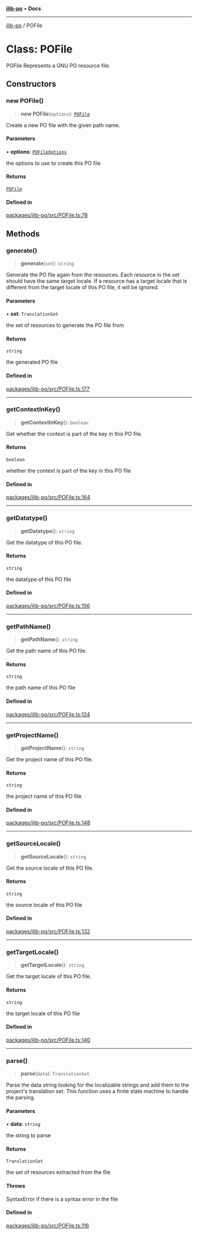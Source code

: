 [**ilib-po**](../index.md) • **Docs**

***

[ilib-po](../index.md) / POFile

# Class: POFile

POFile
Represents a GNU PO resource file.

## Constructors

### new POFile()

> **new POFile**(`options`): [`POFile`](POFile.md)

Create a new PO file with the given path name.

#### Parameters

• **options**: [`POFileOptions`](../type-aliases/POFileOptions.md)

the options to use to create this PO file

#### Returns

[`POFile`](POFile.md)

#### Defined in

[packages/ilib-po/src/POFile.ts:78](https://github.com/iLib-js/ilib-mono/blob/260275b25bcc6bce9b244e4270a501d1b8cd6fc8/packages/ilib-po/src/POFile.ts#L78)

## Methods

### generate()

> **generate**(`set`): `string`

Generate the PO file again from the resources. Each resource in the set
should have the same target locale. If a resource has a target locale
that is different from the target locale of this PO file, it will be
ignored.

#### Parameters

• **set**: `TranslationSet`

the set of resources to generate the PO file from

#### Returns

`string`

the generated PO file

#### Defined in

[packages/ilib-po/src/POFile.ts:177](https://github.com/iLib-js/ilib-mono/blob/260275b25bcc6bce9b244e4270a501d1b8cd6fc8/packages/ilib-po/src/POFile.ts#L177)

***

### getContextInKey()

> **getContextInKey**(): `boolean`

Get whether the context is part of the key in this PO file.

#### Returns

`boolean`

whether the context is part of the key in this PO file

#### Defined in

[packages/ilib-po/src/POFile.ts:164](https://github.com/iLib-js/ilib-mono/blob/260275b25bcc6bce9b244e4270a501d1b8cd6fc8/packages/ilib-po/src/POFile.ts#L164)

***

### getDatatype()

> **getDatatype**(): `string`

Get the datatype of this PO file.

#### Returns

`string`

the datatype of this PO file

#### Defined in

[packages/ilib-po/src/POFile.ts:156](https://github.com/iLib-js/ilib-mono/blob/260275b25bcc6bce9b244e4270a501d1b8cd6fc8/packages/ilib-po/src/POFile.ts#L156)

***

### getPathName()

> **getPathName**(): `string`

Get the path name of this PO file.

#### Returns

`string`

the path name of this PO file

#### Defined in

[packages/ilib-po/src/POFile.ts:124](https://github.com/iLib-js/ilib-mono/blob/260275b25bcc6bce9b244e4270a501d1b8cd6fc8/packages/ilib-po/src/POFile.ts#L124)

***

### getProjectName()

> **getProjectName**(): `string`

Get the project name of this PO file.

#### Returns

`string`

the project name of this PO file

#### Defined in

[packages/ilib-po/src/POFile.ts:148](https://github.com/iLib-js/ilib-mono/blob/260275b25bcc6bce9b244e4270a501d1b8cd6fc8/packages/ilib-po/src/POFile.ts#L148)

***

### getSourceLocale()

> **getSourceLocale**(): `string`

Get the source locale of this PO file.

#### Returns

`string`

the source locale of this PO file

#### Defined in

[packages/ilib-po/src/POFile.ts:132](https://github.com/iLib-js/ilib-mono/blob/260275b25bcc6bce9b244e4270a501d1b8cd6fc8/packages/ilib-po/src/POFile.ts#L132)

***

### getTargetLocale()

> **getTargetLocale**(): `string`

Get the target locale of this PO file.

#### Returns

`string`

the target locale of this PO file

#### Defined in

[packages/ilib-po/src/POFile.ts:140](https://github.com/iLib-js/ilib-mono/blob/260275b25bcc6bce9b244e4270a501d1b8cd6fc8/packages/ilib-po/src/POFile.ts#L140)

***

### parse()

> **parse**(`data`): `TranslationSet`

Parse the data string looking for the localizable strings and add them to the
project's translation set. This function uses a finite state machine to
handle the parsing.

#### Parameters

• **data**: `string`

the string to parse

#### Returns

`TranslationSet`

the set of resources extracted from the file

#### Throws

SyntaxError if there is a syntax error in the file

#### Defined in

[packages/ilib-po/src/POFile.ts:116](https://github.com/iLib-js/ilib-mono/blob/260275b25bcc6bce9b244e4270a501d1b8cd6fc8/packages/ilib-po/src/POFile.ts#L116)
